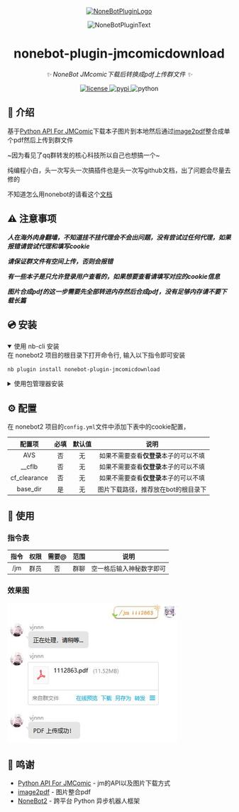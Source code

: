 <div align="center">
  <a href="https://v2.nonebot.dev/store"><img src="https://github.com/A-kirami/nonebot-plugin-template/blob/resources/nbp_logo.png" width="180" height="180" alt="NoneBotPluginLogo"></a>
  <br>
  <p><img src="https://github.com/A-kirami/nonebot-plugin-template/blob/resources/NoneBotPlugin.svg" width="240" alt="NoneBotPluginText"></p>
</div>

<div align="center">

# nonebot-plugin-jmcomicdownload

_✨ NoneBot JMcomic下载后转换成pdf上传群文件 ✨_


<a href="./LICENSE">
    <img src="https://img.shields.io/github/license/watshon14/nonebot-plugin-jmcomic.svg" alt="license">
</a>
<a href="https://pypi.python.org/pypi/nonebot-plugin-jmcomic.svg">
    <img src="https://img.shields.io/pypi/v/nonebot-plugin-jmcomic.svg" alt="pypi">
</a>
<img src="https://img.shields.io/badge/python-3.9+-blue.svg" alt="python">

</div>


## 📖 介绍

基于[Python API For JMComic](https://github.com/hect0x7/JMComic-Crawler-Python)下载本子图片到本地然后通过[image2pdf](https://github.com/salikx/image2pdf)整合成单个pdf然后上传到群文件

~因为看见了qq群转发的核心科技所以自己也想搞一个~

纯编程小白，头一次写头一次搞插件也是头一次写github文档，出了问题会尽量去修的

不知道怎么用nonebot的请看这个[文档](https://github.com/Refound-445/nonebot-plugin-nailongremove/blob/main/docs/tutorial.md)

## ⚠️ 注意事项

***人在海外肉身翻墙，不知道挂不挂代理会不会出问题，没有尝试过任何代理，如果报错请尝试代理和填写cookie***

***请保证群文件有空间上传，否则会报错***

***有一些本子是只允许登录用户查看的，如果想要查看请填写对应的cookie信息***

***图片合成pdf的这一步需要先全部转进内存然后合成pdf，没有足够内存请不要下载长篇***

## 💿 安装

<details open>
<summary>使用 nb-cli 安装</summary>
在 nonebot2 项目的根目录下打开命令行, 输入以下指令即可安装

    nb plugin install nonebot-plugin-jmcomicdownload

</details>

<details>
<summary>使用包管理器安装</summary>
在 nonebot2 项目的插件目录下, 打开命令行, 根据你使用的包管理器, 输入相应的安装命令

<details>
<summary>pip</summary>

    pip install nonebot-plugin-jmcomicdownload
</details>
<details>
<summary>pdm</summary>

    pdm add nonebot-plugin-jmcomicdownload
</details>
<details>
<summary>poetry</summary>

    poetry add nonebot-plugin-jmcomicdownload
</details>
<details>
<summary>conda</summary>

    conda install nonebot-plugin-jmcomicdownload
</details>

打开 nonebot2 项目根目录下的 `pyproject.toml` 文件, 在 `[tool.nonebot]` 部分追加写入

    plugins = ["nonebot-plugin-jmcomicdownload"]

</details>

## ⚙️ 配置

在 nonebot2 项目的`config.yml`文件中添加下表中的cookie配置，

| 配置项 | 必填 | 默认值 | 说明 |
|:-----:|:----:|:----:|:----:|
| AVS | 否 | 无 | 如果不需要查看**仅登录**本子的可以不填 |
| __cflb | 否 | 无 | 如果不需要查看**仅登录**本子的可以不填 |
| cf_clearance | 否 | 无 | 如果不需要查看**仅登录**本子的可以不填 |
| base_dir | 是 | 无 | 图片下载路径，推荐放在bot的根目录下 |



## 🎉 使用
### 指令表
| 指令 | 权限 | 需要@ | 范围 | 说明 |
|:-----:|:----:|:----:|:----:|:----:|
| /jm | 群员 | 否 | 群聊 | 空一格后输入神秘数字即可 |

### 效果图
![下载效果图](./doc/sample_screenshot.jpg)


## 🙏 鸣谢

- [Python API For JMComic](https://github.com/hect0x7/JMComic-Crawler-Python) - jm的API以及图片下载方式
- [image2pdf](https://github.com/salikx/image2pdf) - 图片整合pdf
- [NoneBot2](https://github.com/nonebot/nonebot2) - 跨平台 Python 异步机器人框架

